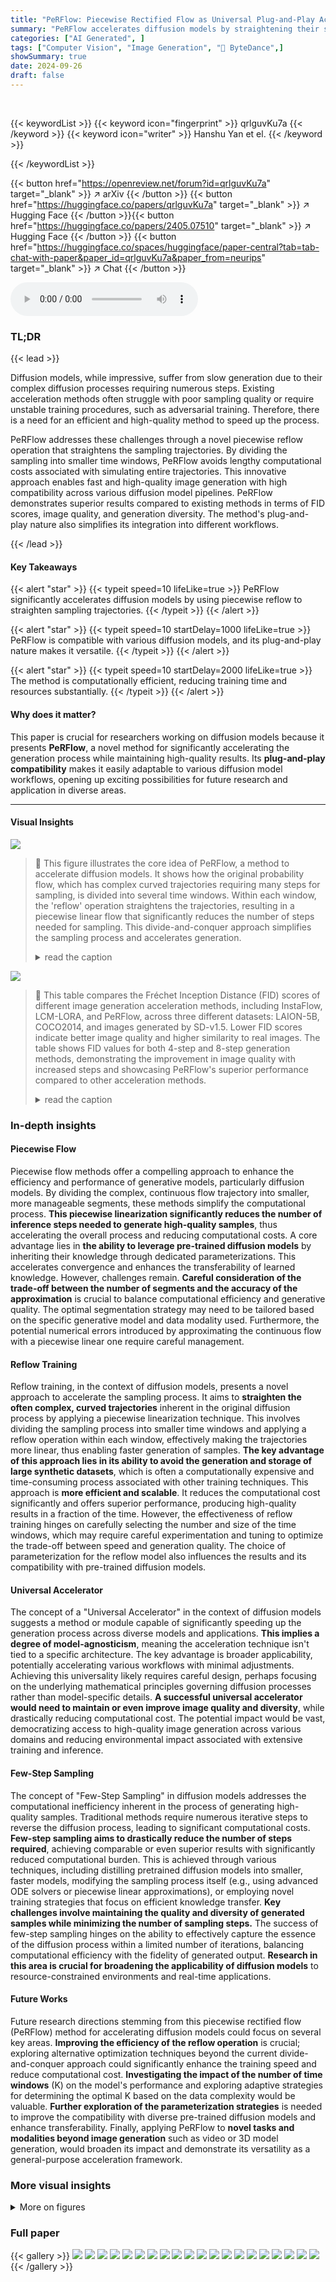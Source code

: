```yaml
---
title: "PeRFlow: Piecewise Rectified Flow as Universal Plug-and-Play Accelerator"
summary: "PeRFlow accelerates diffusion models by straightening their sampling trajectories using a piecewise reflow operation, enabling fast and high-quality image generation with minimal computational cost."
categories: ["AI Generated", ]
tags: ["Computer Vision", "Image Generation", "🏢 ByteDance",]
showSummary: true
date: 2024-09-26
draft: false
---
```


<br>

{{< keywordList >}}
{{< keyword icon="fingerprint" >}} qrlguvKu7a {{< /keyword >}}
{{< keyword icon="writer" >}} Hanshu Yan et el. {{< /keyword >}}
 
{{< /keywordList >}}

{{< button href="https://openreview.net/forum?id=qrlguvKu7a" target="_blank" >}}
↗ arXiv
{{< /button >}}
{{< button href="https://huggingface.co/papers/qrlguvKu7a" target="_blank" >}}
↗ Hugging Face
{{< /button >}}{{< button href="https://huggingface.co/papers/2405.07510" target="_blank" >}}
↗ Hugging Face
{{< /button >}}
{{< button href="https://huggingface.co/spaces/huggingface/paper-central?tab=tab-chat-with-paper&paper_id=qrlguvKu7a&paper_from=neurips" target="_blank" >}}
↗ Chat
{{< /button >}}




<audio controls>
    <source src="https://ai-paper-reviewer.com/qrlguvKu7a/podcast.wav" type="audio/wav">
    Your browser does not support the audio element.
</audio>


### TL;DR


{{< lead >}}

Diffusion models, while impressive, suffer from slow generation due to their complex diffusion processes requiring numerous steps. Existing acceleration methods often struggle with poor sampling quality or require unstable training procedures, such as adversarial training.  Therefore, there is a need for an efficient and high-quality method to speed up the process.

PeRFlow addresses these challenges through a novel piecewise reflow operation that straightens the sampling trajectories. By dividing the sampling into smaller time windows, PeRFlow avoids lengthy computational costs associated with simulating entire trajectories. This innovative approach enables fast and high-quality image generation with high compatibility across various diffusion model pipelines. PeRFlow demonstrates superior results compared to existing methods in terms of FID scores, image quality, and generation diversity. The method's plug-and-play nature also simplifies its integration into different workflows.

{{< /lead >}}


#### Key Takeaways

{{< alert "star" >}}
{{< typeit speed=10 lifeLike=true >}} PeRFlow significantly accelerates diffusion models by using piecewise reflow to straighten sampling trajectories. {{< /typeit >}}
{{< /alert >}}

{{< alert "star" >}}
{{< typeit speed=10 startDelay=1000 lifeLike=true >}} PeRFlow is compatible with various diffusion models, and its plug-and-play nature makes it versatile. {{< /typeit >}}
{{< /alert >}}

{{< alert "star" >}}
{{< typeit speed=10 startDelay=2000 lifeLike=true >}} The method is computationally efficient, reducing training time and resources substantially. {{< /typeit >}}
{{< /alert >}}

#### Why does it matter?
This paper is crucial for researchers working on diffusion models because it presents **PeRFlow**, a novel method for significantly accelerating the generation process while maintaining high-quality results.  Its **plug-and-play compatibility** makes it easily adaptable to various diffusion model workflows, opening up exciting possibilities for future research and application in diverse areas.

------
#### Visual Insights



![](https://ai-paper-reviewer.com/qrlguvKu7a/figures_2_1.jpg)

> 🔼 This figure illustrates the core idea of PeRFlow, a method to accelerate diffusion models.  It shows how the original probability flow, which has complex curved trajectories requiring many steps for sampling, is divided into several time windows.  Within each window, the 'reflow' operation straightens the trajectories, resulting in a piecewise linear flow that significantly reduces the number of steps needed for sampling.  This divide-and-conquer approach simplifies the sampling process and accelerates generation.
> <details>
> <summary>read the caption</summary>
> Figure 1: Our few-step generator PeRFlow is trained by a divide-and-conquer strategy. We divide the ODE trajectories into several intervals and perform reflow in each time window to straighten the sampling trajectories.
> </details>





![](https://ai-paper-reviewer.com/qrlguvKu7a/tables_6_1.jpg)

> 🔼 This table compares the Fréchet Inception Distance (FID) scores of different image generation acceleration methods, including InstaFlow, LCM-LORA, and PeRFlow, across three different datasets: LAION-5B, COCO2014, and images generated by SD-v1.5. Lower FID scores indicate better image quality and higher similarity to real images.  The table shows FID values for both 4-step and 8-step generation methods, demonstrating the improvement in image quality with increased steps and showcasing PeRFlow's superior performance compared to other acceleration methods.
> <details>
> <summary>read the caption</summary>
> Table 1: FID values of different acceleration methods (lower values indicate better quality).
> </details>





### In-depth insights


#### Piecewise Flow
Piecewise flow methods offer a compelling approach to enhance the efficiency and performance of generative models, particularly diffusion models.  By dividing the complex, continuous flow trajectory into smaller, more manageable segments, these methods simplify the computational process.  **This piecewise linearization significantly reduces the number of inference steps needed to generate high-quality samples**, thus accelerating the overall process and reducing computational costs.  A core advantage lies in **the ability to leverage pre-trained diffusion models** by inheriting their knowledge through dedicated parameterizations. This accelerates convergence and enhances the transferability of learned knowledge.  However, challenges remain.  **Careful consideration of the trade-off between the number of segments and the accuracy of the approximation** is crucial to balance computational efficiency and generative quality. The optimal segmentation strategy may need to be tailored based on the specific generative model and data modality used.  Furthermore, the potential numerical errors introduced by approximating the continuous flow with a piecewise linear one require careful management.

#### Reflow Training
Reflow training, in the context of diffusion models, presents a novel approach to accelerate the sampling process.  It aims to **straighten the often complex, curved trajectories** inherent in the original diffusion process by applying a piecewise linearization technique. This involves dividing the sampling process into smaller time windows and applying a reflow operation within each window, effectively making the trajectories more linear, thus enabling faster generation of samples.  **The key advantage of this approach lies in its ability to avoid the generation and storage of large synthetic datasets**, which is often a computationally expensive and time-consuming process associated with other training techniques. This approach is **more efficient and scalable**.  It reduces the computational cost significantly and offers superior performance, producing high-quality results in a fraction of the time. However, the effectiveness of reflow training hinges on carefully selecting the number and size of the time windows, which may require careful experimentation and tuning to optimize the trade-off between speed and generation quality. The choice of parameterization for the reflow model also influences the results and its compatibility with pre-trained diffusion models.

#### Universal Accelerator
The concept of a "Universal Accelerator" in the context of diffusion models suggests a method or module capable of significantly speeding up the generation process across diverse models and applications.  **This implies a degree of model-agnosticism**, meaning the acceleration technique isn't tied to a specific architecture. The key advantage is broader applicability, potentially accelerating various workflows with minimal adjustments. Achieving this universality likely requires careful design, perhaps focusing on the underlying mathematical principles governing diffusion processes rather than model-specific details.  **A successful universal accelerator would need to maintain or even improve image quality and diversity**, while drastically reducing computational cost.  The potential impact would be vast, democratizing access to high-quality image generation across various domains and reducing environmental impact associated with extensive training and inference.

#### Few-Step Sampling
The concept of "Few-Step Sampling" in diffusion models addresses the computational inefficiency inherent in the process of generating high-quality samples.  Traditional methods require numerous iterative steps to reverse the diffusion process, leading to significant computational costs.  **Few-step sampling aims to drastically reduce the number of steps required**, achieving comparable or even superior results with significantly reduced computational burden.  This is achieved through various techniques, including distilling pretrained diffusion models into smaller, faster models, modifying the sampling process itself (e.g., using advanced ODE solvers or piecewise linear approximations), or employing novel training strategies that focus on efficient knowledge transfer.  **Key challenges involve maintaining the quality and diversity of generated samples while minimizing the number of sampling steps.**  The success of few-step sampling hinges on the ability to effectively capture the essence of the diffusion process within a limited number of iterations, balancing computational efficiency with the fidelity of generated output.  **Research in this area is crucial for broadening the applicability of diffusion models** to resource-constrained environments and real-time applications.

#### Future Works
Future research directions stemming from this piecewise rectified flow (PeRFlow) method for accelerating diffusion models could focus on several key areas.  **Improving the efficiency of the reflow operation** is crucial; exploring alternative optimization techniques beyond the current divide-and-conquer approach could significantly enhance the training speed and reduce computational cost.  **Investigating the impact of the number of time windows** (K) on the model's performance and exploring adaptive strategies for determining the optimal K based on the data complexity would be valuable.  **Further exploration of the parameterization strategies** is needed to improve the compatibility with diverse pre-trained diffusion models and enhance transferability. Finally, applying PeRFlow to **novel tasks and modalities beyond image generation** such as video or 3D model generation, would broaden its impact and demonstrate its versatility as a general-purpose acceleration framework.


### More visual insights

<details>
<summary>More on figures
</summary>


![](https://ai-paper-reviewer.com/qrlguvKu7a/figures_6_1.jpg)

> 🔼 This figure compares the image generation results of PeRFlow and LCM-LORA models using the same prompts. The comparison highlights PeRFlow's superior ability to generate images with diverse styles and features compared to LCM-LORA.
> <details>
> <summary>read the caption</summary>
> Figure 6: Three random samples from two models with the same prompts. PeRFlow has better sampling diversity compared to LCM-LORA.
> </details>



![](https://ai-paper-reviewer.com/qrlguvKu7a/figures_7_1.jpg)

> 🔼 This figure compares the image generation results of PeRFlow and LCM-LORA when using customized Stable Diffusion (SD) models.  It showcases PeRFlow's superior compatibility by demonstrating that it maintains a higher level of consistency with the style of the customized SD models (ArchitectureExterior and Disney PixarCartoon) compared to LCM-LORA.
> <details>
> <summary>read the caption</summary>
> Figure 5: PeRFlow has better compatibility with customized SD models compared to LCM-LORA. The top is ArchitectureExterior and the bottom is Disney PixarCartoon.
> </details>



![](https://ai-paper-reviewer.com/qrlguvKu7a/figures_7_2.jpg)

> 🔼 This figure demonstrates the one-step multiview image generation capability of PeRFlow when integrated with the Wonder3D pipeline.  The results showcase PeRFlow's ability to produce multiple views of a scene with just a single inference step. This highlights the efficiency and speed improvements achieved through the PeRFlow acceleration method.
> <details>
> <summary>read the caption</summary>
> Figure 8: One-step multiview generation of PeRFlow-SD v1.5+Wonder3D [22]
> </details>



![](https://ai-paper-reviewer.com/qrlguvKu7a/figures_8_1.jpg)

> 🔼 This figure compares the image generation results of three different methods: the original Stable Diffusion model (SD-v1.5), the PeRFlow accelerated model, and the LCM-LORA accelerated model. Two different prompts were used for image generation: 'ArchitectureExterior' and 'Disney PixarCartoon'. The results demonstrate that PeRFlow maintains better compatibility with the original SD model than LCM-LORA, generating images with higher visual fidelity and better alignment to the given prompts.
> <details>
> <summary>read the caption</summary>
> Figure 5: PeRFlow has better compatibility with customized SD models compared to LCM-LORA. The top is ArchitectureExterior and the bottom is Disney PixarCartoon.
> </details>



![](https://ai-paper-reviewer.com/qrlguvKu7a/figures_8_2.jpg)

> 🔼 This figure compares the image generation quality of PeRFlow with other state-of-the-art acceleration methods on the SDXL model.  Using four different prompts, PeRFlow's results exhibit superior detail and alignment with the text prompts.
> <details>
> <summary>read the caption</summary>
> Figure 2: The 1024 × 1024 images generated by PeRFlow enjoy richer details and better text-image consistency in comparison to other acceleration methods on SDXL. Prompt #1: 'a closeup face photo of girl, wearing a raincoat, in the street, heavy rain, bokeh'; Prompt #2: 'a closeup face photo of a boy in white shirt standing on the grassland, flowers'; Prompt #3: 'a huge red apple in front of a small dog, heavy snow'. Prompt #4: 'front view of a boat sailing in a cup of water'.
> </details>



![](https://ai-paper-reviewer.com/qrlguvKu7a/figures_13_1.jpg)

> 🔼 This figure compares the image generation quality of PeRFlow with other acceleration methods (LCM-LORA, Lightning) on the SDXL model.  The images generated using PeRFlow show more detail and a better alignment between the image and the corresponding text prompt.
> <details>
> <summary>read the caption</summary>
> Figure 2: The 1024 × 1024 images generated by PeRFlow enjoy richer details and better text-image consistency in comparison to other acceleration methods on SDXL. Prompt #1: “a closeup face photo of girl, wearing a raincoat, in the street, heavy rain, bokeh”; Prompt #2: “a closeup face photo of a boy in white shirt standing on the grassland, flowers”; Prompt #3: “a huge red apple in front of a small dog, heavy snow”. Prompt #4: “front view of a boat sailing in a cup of water”.
> </details>



![](https://ai-paper-reviewer.com/qrlguvKu7a/figures_13_2.jpg)

> 🔼 This figure shows the result of one-step multiview generation using PeRFlow-SD v1.5 combined with Wonder3D.  PeRFlow acts as an accelerator for the Wonder3D pipeline, enabling the generation of multiple views of a single object with just one step. This demonstrates the plug-and-play capability of PeRFlow with other pre-trained diffusion model workflows.
> <details>
> <summary>read the caption</summary>
> Figure 8: One-step multiview generation of PeRFlow-SD v1.5+Wonder3D [22]
> </details>



![](https://ai-paper-reviewer.com/qrlguvKu7a/figures_13_3.jpg)

> 🔼 This figure demonstrates fast image generation using PeRFlow, showcasing its compatibility with ControlNet.  The results highlight the quality and speed improvements achieved by incorporating PeRFlow into existing image generation workflows.
> <details>
> <summary>read the caption</summary>
> Figure 9: Fast generation via PeRFlow accelerated depth-/edge-/pose-ControlNet [52]
> </details>



![](https://ai-paper-reviewer.com/qrlguvKu7a/figures_14_1.jpg)

> 🔼 This figure compares image generation results of PeRFlow with other state-of-the-art acceleration methods on Stable Diffusion XL (SDXL).  PeRFlow generated images (rightmost column) show more details and better alignment with the text prompts than other methods, indicating superior performance in terms of image quality and text-image consistency.
> <details>
> <summary>read the caption</summary>
> Figure 2: The 1024 × 1024 images generated by PeRFlow enjoy richer details and better text-image consistency in comparison to other acceleration methods on SDXL. Prompt #1: 'a closeup face photo of girl, wearing a raincoat, in the street, heavy rain, bokeh'; Prompt #2: 'a closeup face photo of a boy in white shirt standing on the grassland, flowers'; Prompt #3: 'a huge red apple in front of a small dog, heavy snow'. Prompt #4: 'front view of a boat sailing in a cup of water'.
> </details>



![](https://ai-paper-reviewer.com/qrlguvKu7a/figures_14_2.jpg)

> 🔼 This figure compares image generation results from PeRFlow with other acceleration methods (LCM-LORA, Lightning, and InstaFlow) using SDXL.  PeRFlow demonstrates superior image quality and better alignment between text prompts and generated images, particularly noticeable in the details and overall coherence.
> <details>
> <summary>read the caption</summary>
> Figure 2: The 1024 × 1024 images generated by PeRFlow enjoy richer details and better text-image consistency in comparison to other acceleration methods on SDXL. Prompt #1: 'a closeup face photo of girl, wearing a raincoat, in the street, heavy rain, bokeh'; Prompt #2: 'a closeup face photo of a boy in white shirt standing on the grassland, flowers'; Prompt #3: 'a huge red apple in front of a small dog, heavy snow'. Prompt #4: 'front view of a boat sailing in a cup of water'.
> </details>



![](https://ai-paper-reviewer.com/qrlguvKu7a/figures_14_3.jpg)

> 🔼 This figure compares the image generation quality of PeRFlow against other state-of-the-art acceleration methods on the SDXL model.  Four different prompts were used, each producing a 1024x1024 image.  The results show PeRFlow generating images with more detail and better alignment with the text prompt compared to the other methods.
> <details>
> <summary>read the caption</summary>
> Figure 2: The 1024 × 1024 images generated by PeRFlow enjoy richer details and better text-image consistency in comparison to other acceleration methods on SDXL. Prompt #1: 'a closeup face photo of girl, wearing a raincoat, in the street, heavy rain, bokeh'; Prompt #2: 'a closeup face photo of a boy in white shirt standing on the grassland, flowers'; Prompt #3: 'a huge red apple in front of a small dog, heavy snow'. Prompt #4: 'front view of a boat sailing in a cup of water'.
> </details>



![](https://ai-paper-reviewer.com/qrlguvKu7a/figures_15_1.jpg)

> 🔼 This figure showcases the high-quality images generated by PeRFlow-SDXL, a model accelerated using the PeRFlow method, within only four inference steps. The images depict diverse subjects including a woman, a sports car, a tiger, a man, mountains, a dog, a rooster with a cat, and a lake with mountains.  The visual quality highlights PeRFlow's effectiveness in accelerating diffusion models for high-resolution image generation.
> <details>
> <summary>read the caption</summary>
> Figure 13: 4-step generation (1024 × 1024) via PeRFlow-SDXL.
> </details>



</details>






### Full paper

{{< gallery >}}
<img src="https://ai-paper-reviewer.com/qrlguvKu7a/1.png" class="grid-w50 md:grid-w33 xl:grid-w25" />
<img src="https://ai-paper-reviewer.com/qrlguvKu7a/2.png" class="grid-w50 md:grid-w33 xl:grid-w25" />
<img src="https://ai-paper-reviewer.com/qrlguvKu7a/3.png" class="grid-w50 md:grid-w33 xl:grid-w25" />
<img src="https://ai-paper-reviewer.com/qrlguvKu7a/4.png" class="grid-w50 md:grid-w33 xl:grid-w25" />
<img src="https://ai-paper-reviewer.com/qrlguvKu7a/5.png" class="grid-w50 md:grid-w33 xl:grid-w25" />
<img src="https://ai-paper-reviewer.com/qrlguvKu7a/6.png" class="grid-w50 md:grid-w33 xl:grid-w25" />
<img src="https://ai-paper-reviewer.com/qrlguvKu7a/7.png" class="grid-w50 md:grid-w33 xl:grid-w25" />
<img src="https://ai-paper-reviewer.com/qrlguvKu7a/8.png" class="grid-w50 md:grid-w33 xl:grid-w25" />
<img src="https://ai-paper-reviewer.com/qrlguvKu7a/9.png" class="grid-w50 md:grid-w33 xl:grid-w25" />
<img src="https://ai-paper-reviewer.com/qrlguvKu7a/10.png" class="grid-w50 md:grid-w33 xl:grid-w25" />
<img src="https://ai-paper-reviewer.com/qrlguvKu7a/11.png" class="grid-w50 md:grid-w33 xl:grid-w25" />
<img src="https://ai-paper-reviewer.com/qrlguvKu7a/12.png" class="grid-w50 md:grid-w33 xl:grid-w25" />
<img src="https://ai-paper-reviewer.com/qrlguvKu7a/13.png" class="grid-w50 md:grid-w33 xl:grid-w25" />
<img src="https://ai-paper-reviewer.com/qrlguvKu7a/14.png" class="grid-w50 md:grid-w33 xl:grid-w25" />
<img src="https://ai-paper-reviewer.com/qrlguvKu7a/15.png" class="grid-w50 md:grid-w33 xl:grid-w25" />
<img src="https://ai-paper-reviewer.com/qrlguvKu7a/16.png" class="grid-w50 md:grid-w33 xl:grid-w25" />
<img src="https://ai-paper-reviewer.com/qrlguvKu7a/17.png" class="grid-w50 md:grid-w33 xl:grid-w25" />
<img src="https://ai-paper-reviewer.com/qrlguvKu7a/18.png" class="grid-w50 md:grid-w33 xl:grid-w25" />
<img src="https://ai-paper-reviewer.com/qrlguvKu7a/19.png" class="grid-w50 md:grid-w33 xl:grid-w25" />
<img src="https://ai-paper-reviewer.com/qrlguvKu7a/20.png" class="grid-w50 md:grid-w33 xl:grid-w25" />
{{< /gallery >}}
